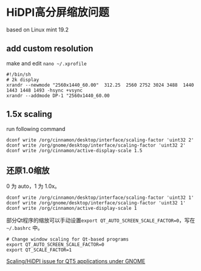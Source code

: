 # HiDPI高分屏缩放问题

based on Linux mint 19.2

## add custom resolution

make and edit `nano ~/.xprofile`

```
#!/bin/sh
# 2k display
xrandr --newmode "2560x1440_60.00"  312.25  2560 2752 3024 3488  1440 1443 1448 1493 -hsync +vsync
xrandr --addmode DP-1 "2560x1440_60.00
```

## 1.5x scaling

run following command

```
dconf write /org/cinnamon/desktop/interface/scaling-factor 'uint32 2'
dconf write /org/gnome/desktop/interface/scaling-factor 'uint32 2'
dconf write /org/cinnamon/active-display-scale 1.5
```

## 还原1.0缩放

0 为 auto，1 为 1.0x。

```
dconf write /org/cinnamon/desktop/interface/scaling-factor 'uint32 1'
dconf write /org/gnome/desktop/interface/scaling-factor 'uint32 1'
dconf write /org/cinnamon/active-display-scale 1
```

部分Qt程序的缩放可以手动设置`export QT_AUTO_SCREEN_SCALE_FACTOR=0`，写在`~/.bashrc` 中。
```
# Change window scaling for Qt-based programs 
export QT_AUTO_SCREEN_SCALE_FACTOR=0
export QT_SCALE_FACTOR=1

```
[Scaling/HiDPI issue for QT5 applications under GNOME](https://unix.stackexchange.com/questions/433385/scaling-hidpi-issue-for-qt5-applications-under-gnome)